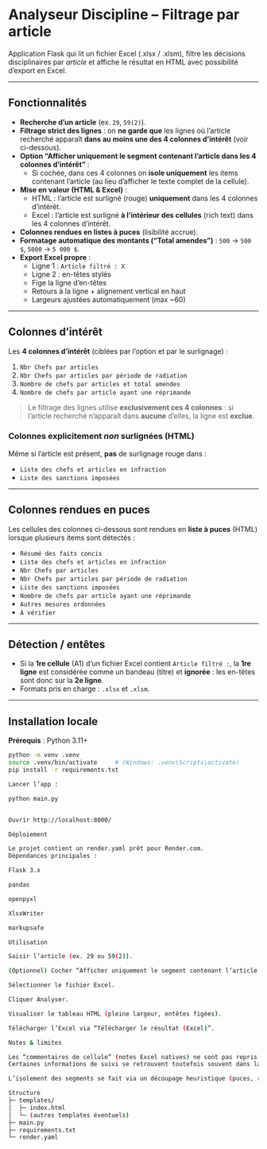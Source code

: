 # Analyseur Discipline – Filtrage par article

Application Flask qui lit un fichier Excel (.xlsx / .xlsm), filtre les décisions disciplinaires par *article* et affiche le résultat en HTML avec possibilité d’export en Excel.

---

## Fonctionnalités

- **Recherche d’un article** (ex. `29`, `59(2)`).
- **Filtrage strict des lignes** : on **ne garde que** les lignes où l’article recherché apparaît **dans au moins une des 4 colonnes d’intérêt** (voir ci-dessous).
- **Option “Afficher uniquement le segment contenant l’article dans les 4 colonnes d’intérêt”** :
  - Si cochée, dans ces 4 colonnes on **isole uniquement** les items contenant l’article (au lieu d’afficher le texte complet de la cellule).
- **Mise en valeur (HTML & Excel)** :
  - HTML : l’article est surligné (rouge) **uniquement** dans les 4 colonnes d’intérêt.
  - Excel : l’article est surligné **à l’intérieur des cellules** (rich text) dans les 4 colonnes d’intérêt.
- **Colonnes rendues en listes à puces** (lisibilité accrue).
- **Formatage automatique des montants (“Total amendes”)** : `500` → `500 $`, `5000` → `5 000 $`.
- **Export Excel propre** :
  - Ligne 1 : `Article filtré : X`
  - Ligne 2 : en-têtes stylés
  - Fige la ligne d’en-têtes
  - Retours à la ligne + alignement vertical en haut
  - Largeurs ajustées automatiquement (max ~60)

---

## Colonnes d’intérêt

Les **4 colonnes d’intérêt** (ciblées par l’option et par le surlignage) :

1. `Nbr Chefs par articles`
2. `Nbr Chefs par articles par période de radiation`
3. `Nombre de chefs par articles et total amendes`
4. `Nombre de chefs par article ayant une réprimande`

> Le filtrage des lignes utilise **exclusivement ces 4 colonnes** : si l’article recherché n’apparaît dans **aucune** d’elles, la ligne est **exclue**.

### Colonnes explicitement *non* surlignées (HTML)

Même si l’article est présent, **pas** de surlignage rouge dans :
- `Liste des chefs et articles en infraction`
- `Liste des sanctions imposées`

---

## Colonnes rendues en puces

Les cellules des colonnes ci-dessous sont rendues en **liste à puces** (HTML) lorsque plusieurs items sont détectés :

- `Résumé des faits concis`
- `Liste des chefs et articles en infraction`
- `Nbr Chefs par articles`
- `Nbr Chefs par articles par période de radiation`
- `Liste des sanctions imposées`
- `Nombre de chefs par article ayant une réprimande`
- `Autres mesures ordonnées`
- `À vérifier`

---

## Détection / entêtes

- Si la **1re cellule** (A1) d’un fichier Excel contient `Article filtré :`, la **1re ligne** est considérée comme un bandeau (titre) et **ignorée** : les en-têtes sont donc sur la **2e ligne**.
- Formats pris en charge : `.xlsx` et `.xlsm`.

---

## Installation locale

**Prérequis** : Python 3.11+

```bash
python -m venv .venv
source .venv/bin/activate     # (Windows: .venv\Scripts\activate)
pip install -r requirements.txt

Lancer l’app :

python main.py


Ouvrir http://localhost:8000/

Déploiement

Le projet contient un render.yaml prêt pour Render.com.
Dépendances principales :

Flask 3.x

pandas

openpyxl

XlsxWriter

markupsafe

Utilisation

Saisir l’article (ex. 29 ou 59(2)).

(Optionnel) Cocher “Afficher uniquement le segment contenant l’article dans les 4 colonnes d’intérêt”.

Sélectionner le fichier Excel.

Cliquer Analyser.

Visualiser le tableau HTML (pleine largeur, entêtes figées).

Télécharger l’Excel via “Télécharger le résultat (Excel)”.

Notes & limites

Les “commentaires de cellule” (notes Excel natives) ne sont pas repris dans l’export (XlsxWriter ne lit pas les commentaires sources).
Certaines informations de suivi se retrouvent toutefois souvent dans la colonne “À vérifier”.

L’isolement des segments se fait via un découpage heuristique (puces, retours, ;, etc.).

Structure
├─ templates/
│  ├─ index.html
│  └─ (autres templates éventuels)
├─ main.py
├─ requirements.txt
└─ render.yaml
